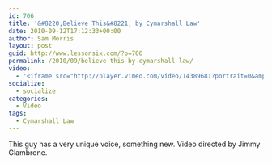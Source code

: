 ```yaml
---
id: 706
title: '&#8220;Believe This&#8221; by Cymarshall Law'
date: 2010-09-12T17:12:33+00:00
author: Sam Morris
layout: post
guid: http://www.lessonsix.com/?p=706
permalink: /2010/09/believe-this-by-cymarshall-law/
video:
  - '<iframe src="http://player.vimeo.com/video/14389681?portrait=0&amp;color=009aff" width="540" height="304" frameborder="0"></iframe>'
socialize:
  - socialize
categories:
  - Video
tags:
  - Cymarshall Law
---
```

This guy has a very unique voice, something new. Video directed by Jimmy Glambrone.